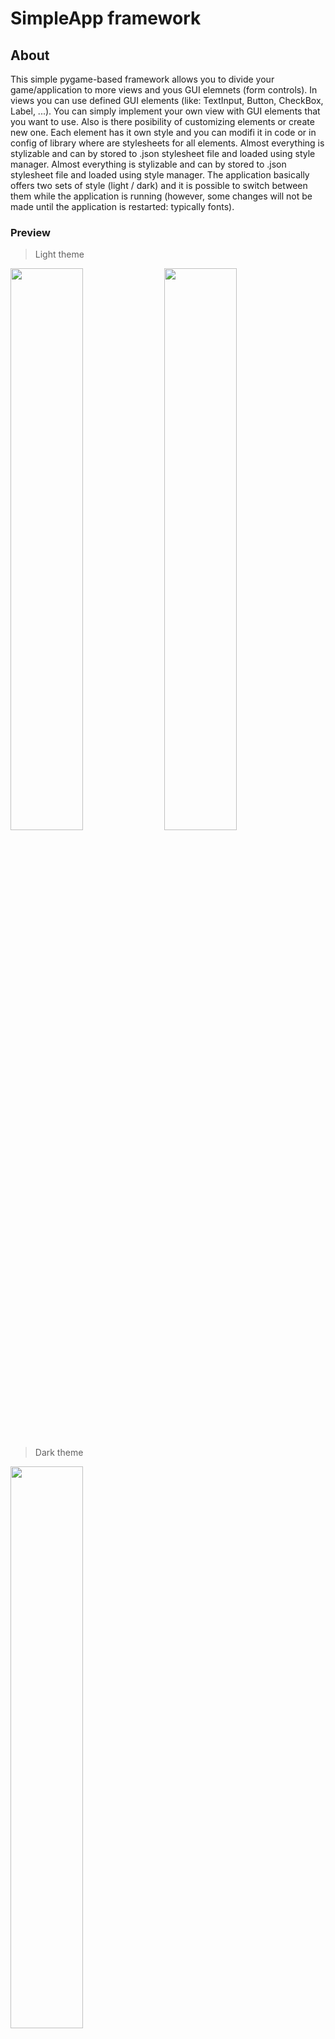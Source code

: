 # SimpleApp framework
## About
This simple pygame-based framework allows you to divide your game/application to more views and yous GUI elemnets (form controls). In views you can use defined GUI elements (like: TextInput, Button, CheckBox, Label, ...). You can simply implement your own view with GUI elements that you want to use. Also is there posibility of customizing elements or create new one. Each element has it own style and you can modifi it in code or in config of library where are stylesheets for all elements. Almost everything is stylizable and can by stored to .json stylesheet file and loaded using style manager.
Almost everything is stylizable and can by stored to .json stylesheet file and loaded using style manager. The application basically offers two sets of style (light / dark) and it is possible to switch between them while the application is running (however, some changes will not be made until the application is restarted: typically fonts).

### Preview
> Light theme
<div>
  <img src="./doc/img1.png" width="48%">
  <img src="./doc/img2.png" width="48%">
</div>

> Dark theme
<img src="./doc/img3.png" width="48%">

## How to use
Implement your own view
```python
class View2(View):
    def __init__(self):
        # base contructor (set name and ID of view)
        super().__init__("View 2", VIEW2_ID)

    @overrides(View)
    def createEvt(self):
        # layout manager
        al = AbsoluteLayout(self)

        # button
        btn = Button(self, None, "Go to view 1")
        # assigns button to layout manager and set properties [x_position, y_position, width, height]
        al.addElement(btn, ['25%', '85%', '50%', '40'])
        # on button click navigate to view with ID {VIEW1_ID}
        btn.setClickEvt(lambda btn: self.app.showViewWithID(VIEW1_ID))

        # add button to view element list
        self.addGUIElements([btn])

    @overrides(View)
    def closeEvt(self):
        pass

    @overrides(View)
    def openEvt(self):
        pass

    @overrides(View)
    def hideEvt(self):
        pass
        
    @overrides(View)
    def reloadStyleEvt(self):
        pass
```
In entry point of program create instance of Application, add your view, show some view and run app
```python
view1 = View1()
view2 = View2()
app = Application([view1, view2], 30, 1, True)
app.init(640, 400, "Application", "")
app.showView(view1)
app.run()
```

## Application
The main component of the framework. Provides switched view work with them (rendering, events, updates, ...). Here I set the styles, icon, application name, window size, ...

---
```python
def __init__(self, views, fps=60, ups=60, dark=False)
```
  * Create instance of Application
  * __Parameters__
    * __views__: List with views (list element type: ```SimpleApp.application.View```)
    * __fps__: Rendering - Frame per second (type: ```int```)
    * __ups__: Updating - Updates per second (for example physics) (type: ```int```)
    * __dark__: If is "True" than load dark theme stylesheet (type: ```boolean```)
---

```python
def setFillColor(self, color)
```
  * Set default fill color for views of application
  * __Parameters__
    * __color__: Fill color (type: ```tuple```)

---
```python
def addView(self, view)
```
  * Add new view to application
  * __Parameters__
    * __view__: New view (type: ```SimpleApp.application.View```)

---
```python
def getStyleManager(self)
```
  * Get application style manager (type: ```SimpleApp.stylemanager.StyleManager ```)

---
```python
def reloadStyleSheet(self, styles_path)
```
  * Reload stylesheet
  * __Parameters__
    * __styles_path__: Path where is file with styles for all GUI elements  

---
```python
def reloadElementStyles(self)
```
  * Reload style of all elements (from all views of application)

---
```python
def removeView(self, view)
```
  * Remove view from application
  * __Parameters__
    * __view__: View to be removed (type: ```SimpleApp.application.View```)

---
```python
def getScreen(self)
```
  * Get screen of application (type: ```pygame.Surface```)

---
```python
def init(self, width, height, name, icon)
```
  * Init application
  * __Parameters__
    * __width__: Width of application window (type: ```int```)
    * __height__: Height of application window (type: ```int```)
    * __name__: Name of application (window title) (type: ```int```)
    * __icon__: Icon of application (type: ```int```)

---
```python
def run(self)
```
  * Run application loop (Returns False in case of fail) (type: ```boolean```)

---
```python
def close(self)
```
  * Close application

---
```python
def showView(self, view)
```
  * Close application
  * __Parameters__
    * __view__: View to be displayed in application
  * Return True in success (type: ```boolean```)

---
```python
def showViewWithName(self, name)
```
  * Show view with specific name
  * __Parameters__
    * __name__: Name of view (type: ```string```)

---
```python
def showViewWithID(self, id)
```
  * Show view with specif ID
  * __Parameters__
    * __id__: ID of view (type: ```int```)

## View
View represents the content/page of the application window that the user sees and with which he can interact.
```python
def __init__(self, name, id)
```
  * Create instance of Application
  * __Parameters__
    * __name__: Name of view (the name will be visible in the window title) (list element type: ```string```)
    * __id__: ID of view (can be used for navigation) (type: ```int```)

---
```python
def setID(self, id)
```
  * Set view ID
  * __Parameters__
    * __id__: New ID for view (type: ```int```)

---
```python
def addGUIElements(self, elements)
```
  * Add GUI elements to this view
  * __Parameters__
    * __elements__: List with GUI elements (list element type: ```SimpleApp.guielement.GUIElement```)

---
```python
def removeGUIElement(self, element)
```
  * Remove GUI element from view
  * __Parameters__
    * __element__: GUI element to be removed (type: ```SimpleApp.guielement.GUIElement```)

---
```python
@final 
def getApp(self)
```
  * Get reference on app (type: ```SimpleApp.application.Application```)

---
```python
def registerLayoutManager(self, layoutManager)
```
  * Register new layout manager
  * __Parameters__
    * __layoutManager__: New layout manager (type: ```SimpleApp.application.Layout```)

---
```python
def unregisterLayoutManager(self, layoutManager)
```
  * Unregister layout manager
  * __Parameters__
    * __layoutManager__: Layout manager (type: ```SimpleApp.application.Layout```)

---
```python
@final 
def getGUIElement(self)
```
  * Get list of GUIElements (list element type: ```SimpleApp.guielement.GUIElement```)

---
```python
def setDefaultCursor(self, cursor=pygame.SYSTEM_CURSOR_ARROW)
```
  * Set default cursor for view
  * __Parameters__
    * __cursor__: Default cursor (type: ```pygame.cursor constant```)

---
```python
def setFillColor(self, color)
```
  * Set view fill color
  * __Parameters__
    * __color__: View fill color (type: ```tuple```)

---
```python
@final 
def getFillColor(self)
```
  * Get view fill color (type: ```tuple```)

---
```python
def setVisibility(self, visible)
```
  * Set visibility of view
  * __Parameters__
    * __visible__: True=view is visible (type: ```boolean```)

---
```python
def setApplication(self, app)
```
  * Assigns application to this view
  * __Parameters__
    * __app__: Application (type: ```SimpleApp.application.Application```)

---
```python
@final 
def reloadElementStyle(self, list=None)
```
  * Reload style of all GUI elements from list (do not set "list" if you want all view elements)
  * __Parameters__
    * __list__: List with GUI elements (list element type: ```SimpleApp.guielement.GUIElement```)

---
```python
@abc.abstractmethod 
def createEvt(self)
```
  * Create event - when the application starting

---
```python
@abc.abstractmethod 
def closeEvt(self)
```
  * Close event - when the application closing

---
```python
@abc.abstractmethod 
def openEvt(self)
```
  * Open event - when the application show this view

---
```python
@abc.abstractmethod 
def hideEvt(self)
```
  * Hide event - when the application hide this view

---
```python
@abc.abstractmethod 
def reloadStyleEvt(self)
```
  * Reload style event - when the application reloading styles of view

---
```python
@abc.abstractmethod 
def findElement(self, list, procces_function=None)
```
  * Find element in "list of GUI elements" for which procces function return True
  * __Parameters__
    * __list__: List with GUI elements (list element type: ```SimpleApp.guielement.GUIElement```)
    * __procces_function__: True/False function, return first element for which return True

---
```python
@abc.abstractmethod 
def findElement(self, list, procces_function=None)
```
  * Find element in "list of GUI elements" for which procces function return True
  * __Parameters__
    * __list__: List with GUI elements (list element type: ```SimpleApp.guielement.GUIElement```)
    * __procces_function__: True/False function, return first element for which return True

## Style Manager

## GUI elements
### Base class
Base class for GUI elements

---
```python
def __init__(self, view, x, y, width, height, style, selected_cursor=pygame.SYSTEM_CURSOR_HAND)
```
  * Create GUIElement
  * __Parameters__
    * __x__: X position of Element (type: ```int```)
    * __y__: Y position of Element (type: ```int```)
    * __width__: Width position of Element (type: ```int```)
    * __height__: Height position of Element (type: ```int```)
    * __style__: Style of Element (type: ```dict```)
    * __selected_cursor__: The type of cursor that appears when this element is selected

### Label
### Image
### Button
### Canvas
### Checkbox
### Radiobutton
### Slider
### Togglebutton
### Textinput
### Graph
### Vertical scrollbar
### Table
### Panel

### Tab Panel
## Layout managers
### Absolute Layout
### Relative Layout
